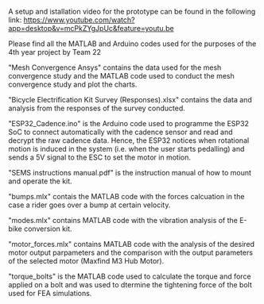 A setup and istallation video for the prototype can be found in the following link: https://www.youtube.com/watch?app=desktop&v=mcPkZYgJpUc&feature=youtu.be

Please find all the MATLAB and Arduino codes used for the purposes of the 4th year project by Team 22

"Mesh Convergence Ansys" contains the data used for the mesh convergence study and the MATLAB code used to conduct the mesh convergence study and plot the charts.

"Bicycle Electrification Kit Survey (Responses).xlsx" contains the data and analysis from the responses of the survey conducted. 

"ESP32_Cadence.ino" is the Arduino code used to programme the ESP32 SoC to connect automatically with the cadence sensor and read and decrypt the raw cadence data. 
Hence, the ESP32 notices when rotational motion is induced in the system (i.e. when the user starts pedalling) and sends a 5V signal to the ESC to set the motor in motion.

"SEMS instructions manual.pdf" is the instruction manual of how to mount and operate the kit.

"bumps.mlx" contais the MATLAB code with the forces calcuation in the case a rider goes over a bump at certain velocity.

"modes.mlx" contains MATLAB code with the vibration analysis of the E-bike conversion kit.

"motor_forces.mlx" contains MATLAB code with the analysis of the desired motor output parpameters and the comparison with the output parameters of the selected motor (Maxfind M3 Hub Motor).

"torque_bolts" is the MATLAB code used to calculate the torque and force applied on a bolt and was used to dtermine the tightening force of the bolt used for FEA simulations.
